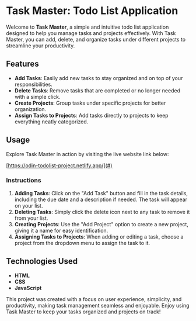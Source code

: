 # Task Master: Todo List Application

Welcome to **Task Master**, a simple and intuitive todo list application designed to help you manage tasks and projects effectively. With Task Master, you can add, delete, and organize tasks under different projects to streamline your productivity.

## Features

- **Add Tasks**: Easily add new tasks to stay organized and on top of your responsibilities.
- **Delete Tasks**: Remove tasks that are completed or no longer needed with a simple click.
- **Create Projects**: Group tasks under specific projects for better organization.
- **Assign Tasks to Projects**: Add tasks directly to projects to keep everything neatly categorized.

## Usage

Explore Task Master in action by visiting the live website link below:

[https://odin-todolist-project.netlify.app/](#)

### Instructions

1. **Adding Tasks**: Click on the "Add Task" button and fill in the task details, including the due date and a description if needed. The task will appear on your list.
2. **Deleting Tasks**: Simply click the delete icon next to any task to remove it from your list.
3. **Creating Projects**: Use the "Add Project" option to create a new project, giving it a name for easy identification.
4. **Assigning Tasks to Projects**: When adding or editing a task, choose a project from the dropdown menu to assign the task to it.

## Technologies Used

- **HTML**
- **CSS**
- **JavaScript**

This project was created with a focus on user experience, simplicity, and productivity, making task management seamless and enjoyable. Enjoy using Task Master to keep your tasks organized and projects on track!
